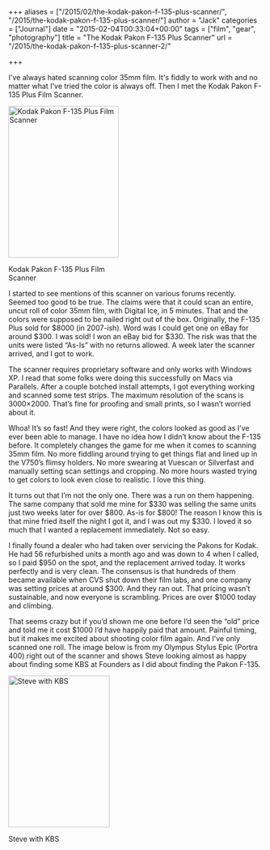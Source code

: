 +++
aliases = ["/2015/02/the-kodak-pakon-f-135-plus-scanner/", "/2015/the-kodak-pakon-f-135-plus-scanner/"]
author = "Jack"
categories = ["Journal"]
date = "2015-02-04T00:33:04+00:00"
tags = ["film", "gear", "photography"]
title = "The Kodak Pakon F-135 Plus Scanner"
url = "/2015/the-kodak-pakon-f-135-plus-scanner-2/"

+++

I've always hated scanning color 35mm film. It's fiddly to work with and no matter what I've tried the color is always off. Then I met the Kodak Pakon F-135 Plus Film Scanner.

<div id="attachment_4231" style="width: 228px" class="wp-caption alignnone">
  <img class="size-medium wp-image-4231" src="/img/2015/02/IMG_0670-218x300.jpg" alt="Kodak Pakon F-135 Plus Film Scanner" width="218" height="300" srcset="/img/2015/02/IMG_0670-218x300.jpg 218w, /img/2015/02/IMG_0670.jpg 435w" sizes="(max-width: 218px) 100vw, 218px" />
  
  <p class="wp-caption-text">
    Kodak Pakon F-135 Plus Film Scanner
  </p>
</div>

I started to see mentions of this scanner on various forums recently. Seemed too good to be true. The claims were that it could scan an entire, uncut roll of color 35mm film, with Digital Ice, in 5 minutes. That and the colors were supposed to be nailed right out of the box. Originally, the F-135 Plus sold for $8000 (in 2007-ish). Word was I could get one on eBay for around $300. I was sold! I won an eBay bid for $330. The risk was that the units were listed “As-Is” with no returns allowed. A week later the scanner arrived, and I got to work.

The scanner requires proprietary software and only works with Windows XP. I read that some folks were doing this successfully on Macs via Parallels. After a couple botched install attempts, I got everything working and scanned some test strips. The maximum resolution of the scans is 3000×2000. That’s fine for proofing and small prints, so I wasn’t worried about it.

Whoa! It’s so fast! And they were right, the colors looked as good as I’ve ever been able to manage. I have no idea how I didn’t know about the F-135 before. It completely changes the game for me when it comes to scanning 35mm film. No more fiddling around trying to get things flat and lined up in the V750’s flimsy holders. No more swearing at Vuescan or Silverfast and manually setting scan settings and cropping. No more hours wasted trying to get colors to look even close to realistic. I love this thing.

It turns out that I’m not the only one. There was a run on them happening. The same company that sold me mine for $330 was selling the same units just two weeks later for over $800. As-is for $800! The reason I know this is that mine fried itself the night I got it, and I was out my $330. I loved it so much that I wanted a replacement immediately. Not so easy.

I finally found a dealer who had taken over servicing the Pakons for Kodak. He had 56 refurbished units a month ago and was down to 4 when I called, so I paid $950 on the spot, and the replacement arrived today. It works perfectly and is very clean. The consensus is that hundreds of them became available when CVS shut down their film labs, and one company was setting prices at around $300. And they ran out. That pricing wasn’t sustainable, and now everyone is scrambling. Prices are over $1000 today and climbing.

That seems crazy but if you’d shown me one before I’d seen the “old” price and told me it cost $1000 I’d have happily paid that amount. Painful timing, but it makes me excited about shooting color film again. And I’ve only scanned one roll. The image below is from my Olympus Stylus Epic (Portra 400) right out of the scanner and shows Steve looking almost as happy about finding some KBS at Founders as I did about finding the Pakon F-135.

<div id="attachment_4232" style="width: 210px" class="wp-caption alignnone">
  <img class="size-medium wp-image-4232" src="/img/2015/02/2015-Roll-003_02-edit-200x300.jpg" alt="Steve with KBS" width="200" height="300" srcset="/img/2015/02/2015-Roll-003_02-edit-200x300.jpg 200w, /img/2015/02/2015-Roll-003_02-edit.jpg 400w" sizes="(max-width: 200px) 100vw, 200px" />
  
  <p class="wp-caption-text">
    Steve with KBS
  </p>
</div>
